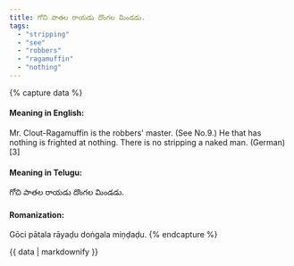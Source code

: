 ```yaml
---
title: గోచి పాతల రాయడు దొంగల మిండడు.
tags:
  - "stripping"
  - "see"
  - "robbers"
  - "ragamuffin"
  - "nothing"
---
```


{% capture data %}
#### Meaning in English:
Mr. Clout-Ragamuffin is the robbers' master.
(See No.9.)
He that has nothing is frighted at nothing.
There is no stripping a naked man. (German)[3]

#### Meaning in Telugu:
గోచి పాతల రాయడు దొంగల మిండడు.

#### Romanization:
Gōci pātala rāyaḍu doṅgala miṇḍaḍu.
{% endcapture %}

{{ data | markdownify }}

